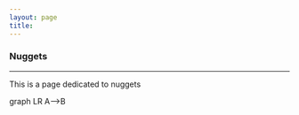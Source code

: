 ```yaml
---
layout: page
title:
---
```


<h3 id="nuggets">Nuggets</h3>
<hr />
This is a page dedicated to nuggets


graph LR
    A-->B
